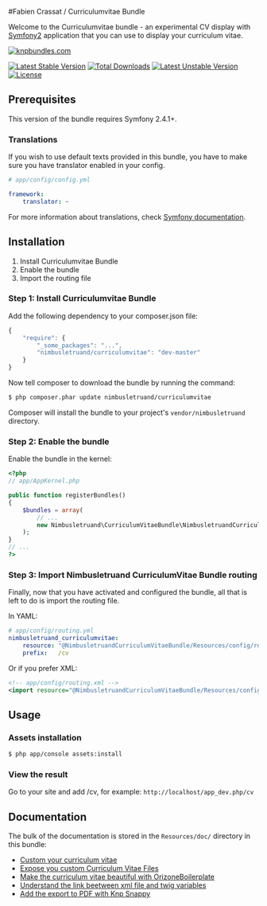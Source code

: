 #Fabien Crassat / Curriculumvitae Bundle

Welcome to the Curriculumvitae bundle - an experimental CV display
with [Symfony2][1] application that you can use to display your curriculum vitae.

[1]: http://symfony.com

[![knpbundles.com](http://knpbundles.com/fabiencrassat/CurriculumVitaeBundle/badge)](http://knpbundles.com/fabiencrassat/CurriculumVitaeBundle)

[![Latest Stable Version](https://poser.pugx.org/nimbusletruand/curriculumvitae/v/stable.svg)](https://packagist.org/packages/nimbusletruand/curriculumvitae) [![Total Downloads](https://poser.pugx.org/nimbusletruand/curriculumvitae/downloads.svg)](https://packagist.org/packages/nimbusletruand/curriculumvitae) [![Latest Unstable Version](https://poser.pugx.org/nimbusletruand/curriculumvitae/v/unstable.svg)](https://packagist.org/packages/nimbusletruand/curriculumvitae) [![License](https://poser.pugx.org/nimbusletruand/curriculumvitae/license.svg)](https://packagist.org/packages/nimbusletruand/curriculumvitae)

## Prerequisites

This version of the bundle requires Symfony 2.4.1+.

### Translations

If you wish to use default texts provided in this bundle, you have to make
sure you have translator enabled in your config.

``` yaml
# app/config/config.yml

framework:
    translator: ~
```

For more information about translations, check [Symfony documentation](http://symfony.com/doc/current/book/translation.html).

## Installation

1. Install Curriculumvitae Bundle
2. Enable the bundle
3. Import the routing file

### Step 1: Install Curriculumvitae Bundle

Add the following dependency to your composer.json file:
``` js
{
    "require": {
        "_some_packages": "...",
        "nimbusletruand/curriculumvitae": "dev-master"
    }
}
```
Now tell composer to download the bundle by running the command:

``` bash
$ php composer.phar update nimbusletruand/curriculumvitae
```

Composer will install the bundle to your project's `vendor/nimbusletruand` directory.

### Step 2: Enable the bundle

Enable the bundle in the kernel:

``` php
<?php
// app/AppKernel.php

public function registerBundles()
{
    $bundles = array(
        // ...
        new Nimbusletruand\CurriculumVitaeBundle\NimbusletruandCurriculumVitaeBundle(),
    );
}
// ...
?>
```

### Step 3: Import Nimbusletruand CurriculumVitae Bundle routing

Finally, now that you have activated and configured the bundle, all that is left to do is
import the routing file.

In YAML:

``` yaml
# app/config/routing.yml
nimbusletruand_curriculumvitae:
    resource: "@NimbusletruandCurriculumVitaeBundle/Resources/config/routing.yml"
    prefix:   /cv
```

Or if you prefer XML:

``` xml
<!-- app/config/routing.xml -->
<import resource="@NimbusletruandCurriculumVitaeBundle/Resources/config/routing.xml" prefix="/cv" />
```

## Usage

### Assets installation

``` bash
$ php app/console assets:install
```

### View the result
Go to your site and add /cv, for example: `http://localhost/app_dev.php/cv`

## Documentation

The bulk of the documentation is stored in the `Resources/doc/` directory in this bundle:

- [Custom your curriculum vitae](https://github.com/fabiencrassat/CurriculumVitaeBundle/blob/master/Resources/doc/custom_cv_file.md)
- [Expose you custom Curriculum Vitae Files](https://github.com/fabiencrassat/CurriculumVitaeBundle/blob/master/Resources/doc/expose_your_cv.md)
- [Make the curriculum vitae beautiful with OrizoneBoilerplate](https://github.com/fabiencrassat/CurriculumVitaeBundle/blob/master/Resources/doc/OrizoneBoilerplateTemplate.md)
- [Understand the link beetween xml file and twig variables](https://github.com/fabiencrassat/CurriculumVitaeBundle/blob/master/Resources/doc/xml_twig_variables.md)
- [Add the export to PDF with Knp Snappy](https://github.com/fabiencrassat/CurriculumVitaeBundle/blob/master/Resources/doc/export_to_PDF.md)
